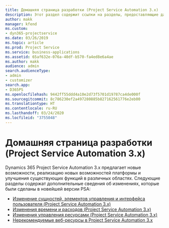 ```yaml
---
title: Домашняя страница разработки (Project Service Automation 3.x)
description: Этот раздел содержит ссылки на разделы, предоставляющие данные разработки для Dynamics 365 Project Service Automation (PSA) версии 3.x.
author: makk
manager: kfend
ms.custom:
- dyn365-projectservice
ms.date: 03/26/2019
ms.topic: article
ms.prod: Project Service
ms.service: business-applications
ms.assetid: 65af632e-076a-40df-b570-fa4ed8e6a4ae
ms.author: makk
audience: admin
search.audienceType:
- admin
- customizer
search.app:
- D365PS
ms.openlocfilehash: 9442ff55ddd4a10e2d73f5701d19787ca4de000f
ms.sourcegitcommit: 8c786230ef2a497280885b827162561776e2eb00
ms.translationtype: HT
ms.contentlocale: ru-RU
ms.lasthandoff: 03/24/2020
ms.locfileid: "3755048"
---
```

# <a name="development-home-page-project-service-automation-3x"></a>Домашняя страница разработки (Project Service Automation 3.x)

Dynamics 365 Project Service Automation 3.x предлагает новые возможности, реализацию новых возможностей платформы и улучшения существующих функций в различных областях. Следующие разделы содержат дополнительные сведения об изменениях, которые были сделаны в новейшей версии PSA:

- [Изменение сущностей, элементов управления и интерфейса пользователя (Project Service Automation 3.x)](../developer-guides/entity-changes-v3.x.md)
- [Изменения времени и расходов (Project Service Automation 3.x)](../developer-guides/time-expense-changes-v3.x.md)
- [Изменения управления ресурсами (Project Service Automation 3.x)](../developer-guides/resource-management-changes-v3.x.md)
- [Нерекомендуемые веб-ресурсы в Project Service Automation 3.x](../developer-guides/web-resources-deprecated-v3.x.md)
